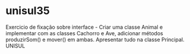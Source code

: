 # unisul35
Exercicio de fixação sobre interface - Criar uma classe Animal e implementar com as classes Cachorro e Ave, adicionar métodos produzirSom() e mover() em ambas. Apresentar tudo na classe Principal. UNISUL
